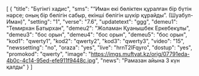 [
  {
    "title": "Бүгінгі хадис",
    "sms": "“Иман екі бөліктен құралған бір бүтін нәрсе; оның бір бөлігін сабыр, екінші бөлігін шүкір құрайды”. (Шуабул-Иман)",
    "setting": "1",
    "verse": "7.6",
    "updatetext": "ggg",
    "demeu1": "Темирхан Батырхан",
    "demeu2": "Жоламан Қуанышбек Еркебекұлы",
    "demeu3": "бос орын",
    "demeu4": "бос орын",
    "demeu5": "бос орын",
    "kod1": "qwerty1",
    "kod2": "qwerty2",
    "kod3": "qwerty3",
    "video": "15",
    "newssetting": "no",
    "oraza": "yes",
    "live": "hrnT2IFqyro",
    "dostup": "yes",
    "promokod": "qwerty",
    "image": "https://imgs.muftyat.kz/orig/07791eda-4b0c-4c14-95ed-efe911f9448c.jpg",
    "news": "Рамазан айына 3 күн қалды"
  }
]
